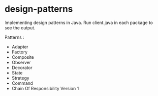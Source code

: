 design-patterns
===============

Implementing design patterns in Java. Run client.java in each package to see the output.

Patterns :
- Adapter
- Factory
- Composite
- Observer
- Decorator
- State
- Strategy
- Command
- Chain Of Responsibility Version 1
